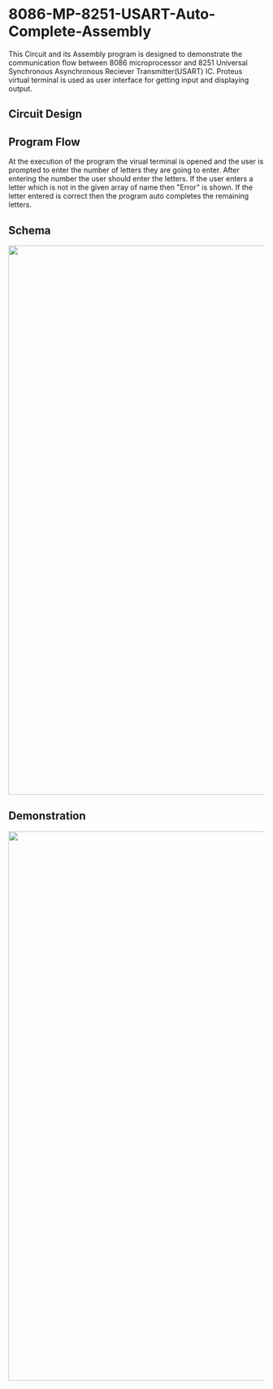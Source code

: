 # 8086-MP-8251-USART-Auto-Complete-Assembly
This Circuit and its Assembly program is designed to demonstrate the communication flow between 8086 microprocessor and 8251 Universal Synchronous Asynchronous Reciever Transmitter(USART) IC. Proteus virtual terminal is used as user interface for getting input and displaying output.<br/>

## Circuit Design

## Program Flow
At the execution of the program the virual terminal is opened and the user is prompted to enter the number of letters they are going to enter. After entering the number the user should enter the letters. If the user enters a letter which is not in the given array of name then "Error" is shown. If the letter entered is correct then the program auto completes the remaining letters.
## Schema
<p align='center'>
  <img src='https://user-images.githubusercontent.com/49107892/156424067-ea792525-3860-48b7-b815-d490b34923c3.SVG' width='1080'>
</p>

## Demonstration
<p align='center'>
  <img src='https://user-images.githubusercontent.com/49107892/156424241-59008025-12c4-4422-9682-52c42c2a87c2.gif' width='1080'>
</p>
